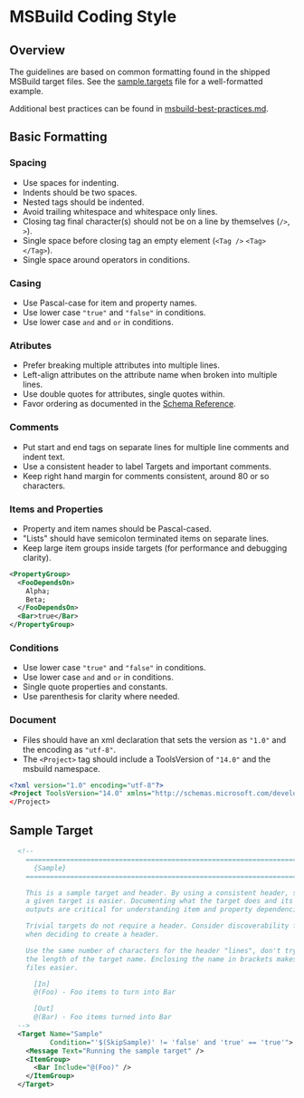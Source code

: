 # MSBuild Coding Style
## Overview

The guidelines are based on common formatting found in the shipped MSBuild target files. See the [sample.targets](sample.targets) file for a well-formatted example.

Additional best practices can be found in [msbuild-best-practices.md](msbuild-best-practices.md).

## Basic Formatting

### Spacing
- Use spaces for indenting.
- Indents should be two spaces.
- Nested tags should be indented.
- Avoid trailing whitespace and whitespace only lines.
- Closing tag final character(s) should not be on a line by themselves (`/>`, `>`).
- Single space before closing tag an empty element (`<Tag />` `<Tag></Tag>`).
- Single space around operators in conditions.

### Casing
- Use Pascal-case for item and property names.
- Use lower case `"true"` and `"false"` in conditions.
- Use lower case `and` and `or` in conditions.

### Atributes
- Prefer breaking multiple attributes into multiple lines.
- Left-align attributes on the attribute name when broken into multiple lines.
- Use double quotes for attributes, single quotes within.
- Favor ordering as documented in the [Schema Reference](https://msdn.microsoft.com/en-us/library/ms164283.aspx).

### Comments
- Put start and end tags on separate lines for multiple line comments and indent text.
- Use a consistent header to label Targets and important comments.
- Keep right hand margin for comments consistent, around 80 or so characters.

### Items and Properties
- Property and item names should be Pascal-cased.
- "Lists" should have semicolon terminated items on separate lines.
- Keep large item groups inside targets (for performance and debugging clarity).

``` xml
<PropertyGroup>
  <FooDependsOn>
    Alpha;
    Beta;
  </FooDependsOn>
  <Bar>true</Bar>
</PropertyGroup>
```

### Conditions
- Use lower case `"true"` and `"false"` in conditions.
- Use lower case `and` and `or` in conditions.
- Single quote properties and constants.
- Use parenthesis for clarity where needed.

### Document
- Files should have an xml declaration that sets the version as `"1.0"` and the encoding as `"utf-8"`.
- The `<Project>` tag should include a ToolsVersion of `"14.0"` and the msbuild namespace.

``` xml
<?xml version="1.0" encoding="utf-8"?>
<Project ToolsVersion="14.0" xmlns="http://schemas.microsoft.com/developer/msbuild/2003" />
</Project>
```

## Sample Target

``` xml
  <!--
    ===============================================================================
      {Sample}
    ===============================================================================

    This is a sample target and header. By using a consistent header, searching for
    a given target is easier. Documenting what the target does and its inputs and
    outputs are critical for understanding item and property dependencies.

    Trivial targets do not require a header. Consider discoverability for targets
    when deciding to create a header.

    Use the same number of characters for the header "lines", don't try and match
    the length of the target name. Enclosing the name in brackets makes searching
    files easier.

      [In]
      @(Foo) - Foo items to turn into Bar

      [Out]
      @(Bar) - Foo items turned into Bar
  -->
  <Target Name="Sample"
          Condition="'$(SkipSample)' != 'false' and 'true' == 'true'">
    <Message Text="Running the sample target" />
    <ItemGroup>
      <Bar Include="@(Foo)" />
    </ItemGroup>
  </Target>
```
